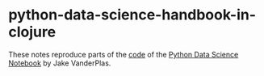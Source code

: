 # python-data-science-handbook-in-clojure

These notes reproduce parts of the [code](https://github.com/jakevdp/PythonDataScienceHandbook) of the [Python Data Science Notebook](https://jakevdp.github.io/PythonDataScienceHandbook/) by Jake VanderPlas.
